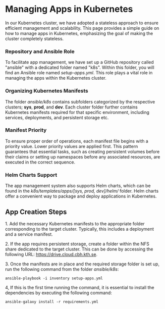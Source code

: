 # Managing Apps in Kubernetes

In our Kubernetes cluster, we have adopted a stateless approach to
ensure efficient management and scalability. This page provides a simple
guide on how to manage apps in Kubernetes, emphasizing the goal of
making the cluster completely stateless.

### Repository and Ansible Role

To facilitate app management, we have set up a GitHub repository called
"ansible" with a dedicated folder named "k8s". Within this folder, you
will find an Ansible role named <i>setup-apps.yml</i>. This role plays a
vital role in managing the apps within the Kubernetes cluster.

### Organizing Kubernetes Manifests

The folder <i>ansible/k8s</i> contains subfolders categorized by the
respective clusters; <b>sys</b>, <b>prod</b>, and <b>dev</b>. Each
cluster folder further contains Kubernetes manifests required for that
specific environment, including services, deployments, and persistent
storage etc.

### Manifest Priority

To ensure proper order of operations, each manifest file begins with a
priority value. Lower priority values are applied first. This pattern
guarantees that essential tasks, such as creating persistent volumes
before their claims or setting up namespaces before any associated
resources, are executed in the correct sequence.

### Helm Charts Support

The app management system also supports Helm charts, which can be found
in the <i>k8s/templates/apps/\[sys, prod, dev\]/helm/<helm chart></i>
folder. Helm charts offer a convenient way to package and deploy
applications in Kubernetes.

## App Creation Steps

1\. Add the necessary Kubernetes manifests to the appropriate folder
corresponding to the target cluster. Typically, this includes a
deployment and a service manifest.

2\. If the app requires persistent storage, create a folder within the
NFS share dedicated to the target cluster. This can be done by accessing
the following URL: <https://drive.cloud.cbh.kth.se>.

3\. Once the manifests are in place and the required storage folder is
set up, run the following command from the folder <i>ansible/k8s</i>:

`ansible-playbook -i inventory setup-apps.yml`

4, If this is the first time running the command, it is essential to
install the dependencies by executing the following command:

`ansible-galaxy install -r requirements.yml`